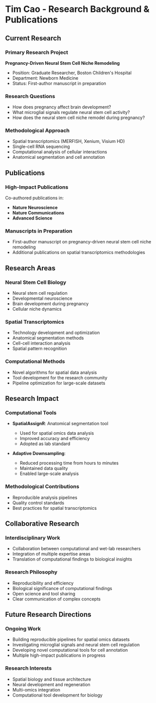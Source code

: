 # Tim Cao - Research Background & Publications

## Current Research

### Primary Research Project
**Pregnancy-Driven Neural Stem Cell Niche Remodeling**
- Position: Graduate Researcher, Boston Children's Hospital
- Department: Newborn Medicine
- Status: First-author manuscript in preparation

### Research Questions
- How does pregnancy affect brain development?
- What microglial signals regulate neural stem cell activity?
- How does the neural stem cell niche remodel during pregnancy?

### Methodological Approach
- Spatial transcriptomics (MERFISH, Xenium, Visium HD)
- Single-cell RNA sequencing
- Computational analysis of cellular interactions
- Anatomical segmentation and cell annotation

## Publications

### High-Impact Publications
Co-authored publications in:
- **Nature Neuroscience**
- **Nature Communications**
- **Advanced Science**

### Manuscripts in Preparation
- First-author manuscript on pregnancy-driven neural stem cell niche remodeling
- Additional publications on spatial transcriptomics methodologies

## Research Areas

### Neural Stem Cell Biology
- Neural stem cell regulation
- Developmental neuroscience
- Brain development during pregnancy
- Cellular niche dynamics

### Spatial Transcriptomics
- Technology development and optimization
- Anatomical segmentation methods
- Cell-cell interaction analysis
- Spatial pattern recognition

### Computational Methods
- Novel algorithms for spatial data analysis
- Tool development for the research community
- Pipeline optimization for large-scale datasets

## Research Impact

### Computational Tools
- **SpatialAssignR**: Anatomical segmentation tool
  - Used for spatial omics data analysis
  - Improved accuracy and efficiency
  - Adopted as lab standard

- **Adaptive Downsampling**:
  - Reduced processing time from hours to minutes
  - Maintained data quality
  - Enabled large-scale analysis

### Methodological Contributions
- Reproducible analysis pipelines
- Quality control standards
- Best practices for spatial transcriptomics

## Collaborative Research

### Interdisciplinary Work
- Collaboration between computational and wet-lab researchers
- Integration of multiple expertise areas
- Translation of computational findings to biological insights

### Research Philosophy
- Reproducibility and efficiency
- Biological significance of computational findings
- Open science and tool sharing
- Clear communication of complex concepts

## Future Research Directions

### Ongoing Work
- Building reproducible pipelines for spatial omics datasets
- Investigating microglial signals and neural stem cell regulation
- Developing novel computational tools for cell annotation
- Multiple high-impact publications in progress

### Research Interests
- Spatial biology and tissue architecture
- Neural development and regeneration
- Multi-omics integration
- Computational tool development for biology
